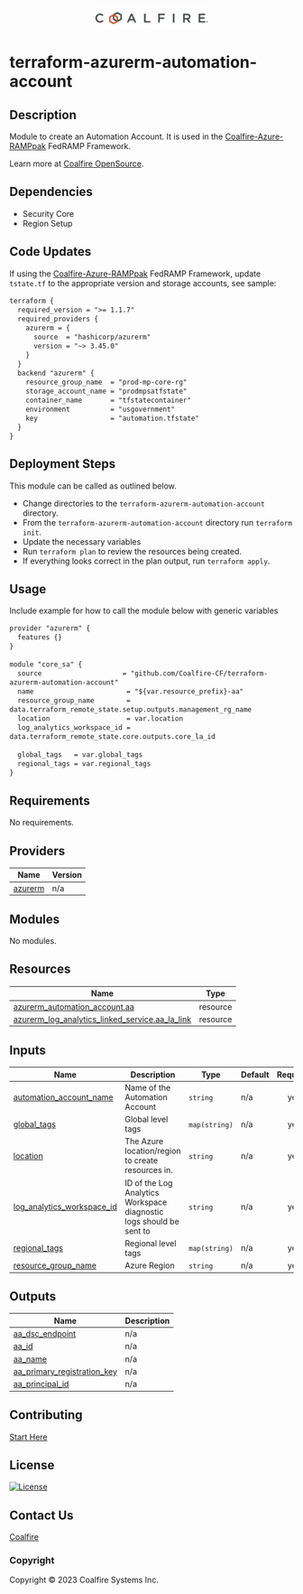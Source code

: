 <div align="center">
<img src="coalfire_logo.png" width="200">

</div>

# terraform-azurerm-automation-account

## Description

Module to create an Automation Account. It is used in the [Coalfire-Azure-RAMPpak](https://github.com/Coalfire-CF/Coalfire-Azure-RAMPpak) FedRAMP Framework. 

Learn more at [Coalfire OpenSource](https://coalfire.com/opensource).

## Dependencies

- Security Core
- Region Setup

## Code Updates

If using the [Coalfire-Azure-RAMPpak](https://github.com/Coalfire-CF/Coalfire-Azure-RAMPpak) FedRAMP Framework, update `tstate.tf` to the appropriate version and storage accounts, see sample:

``` hcl
terraform {
  required_version = ">= 1.1.7"
  required_providers {
    azurerm = {
      source  = "hashicorp/azurerm"
      version = "~> 3.45.0"
    }
  }
  backend "azurerm" {
    resource_group_name  = "prod-mp-core-rg"
    storage_account_name = "prodmpsatfstate"
    container_name       = "tfstatecontainer"
    environment          = "usgovernment"
    key                  = "automation.tfstate"
  }
}
```

## Deployment Steps

This module can be called as outlined below.

- Change directories to the `terraform-azurerm-automation-account` directory.
- From the `terraform-azurerm-automation-account` directory run `terraform init`.
- Update the necessary variables
- Run `terraform plan` to review the resources being created.
- If everything looks correct in the plan output, run `terraform apply`.

## Usage

Include example for how to call the module below with generic variables

```hcl
provider "azurerm" {
  features {}
}

module "core_sa" {
  source                    = "github.com/Coalfire-CF/terraform-azurerm-automation-account"
  name                       = "${var.resource_prefix}-aa"
  resource_group_name        = data.terraform_remote_state.setup.outputs.management_rg_name
  location                   = var.location
  log_analytics_workspace_id = data.terraform_remote_state.core.outputs.core_la_id

  global_tags   = var.global_tags
  regional_tags = var.regional_tags
}
```


<!-- BEGIN_TF_DOCS -->
## Requirements

No requirements.

## Providers

| Name | Version |
|------|---------|
| <a name="provider_azurerm"></a> [azurerm](#provider\_azurerm) | n/a |

## Modules

No modules.

## Resources

| Name | Type |
|------|------|
| [azurerm_automation_account.aa](https://registry.terraform.io/providers/hashicorp/azurerm/latest/docs/resources/automation_account) | resource |
| [azurerm_log_analytics_linked_service.aa_la_link](https://registry.terraform.io/providers/hashicorp/azurerm/latest/docs/resources/log_analytics_linked_service) | resource |

## Inputs

| Name | Description | Type | Default | Required |
|------|-------------|------|---------|:--------:|
| <a name="input_automation_account_name"></a> [automation\_account\_name](#input\_automation\_account\_name) | Name of the Automation Account | `string` | n/a | yes |
| <a name="input_global_tags"></a> [global\_tags](#input\_global\_tags) | Global level tags | `map(string)` | n/a | yes |
| <a name="input_location"></a> [location](#input\_location) | The Azure location/region to create resources in. | `string` | n/a | yes |
| <a name="input_log_analytics_workspace_id"></a> [log\_analytics\_workspace\_id](#input\_log\_analytics\_workspace\_id) | ID of the Log Analytics Workspace diagnostic logs should be sent to | `string` | n/a | yes |
| <a name="input_regional_tags"></a> [regional\_tags](#input\_regional\_tags) | Regional level tags | `map(string)` | n/a | yes |
| <a name="input_resource_group_name"></a> [resource\_group\_name](#input\_resource\_group\_name) | Azure Region | `string` | n/a | yes |

## Outputs

| Name | Description |
|------|-------------|
| <a name="output_aa_dsc_endpoint"></a> [aa\_dsc\_endpoint](#output\_aa\_dsc\_endpoint) | n/a |
| <a name="output_aa_id"></a> [aa\_id](#output\_aa\_id) | n/a |
| <a name="output_aa_name"></a> [aa\_name](#output\_aa\_name) | n/a |
| <a name="output_aa_primary_registration_key"></a> [aa\_primary\_registration\_key](#output\_aa\_primary\_registration\_key) | n/a |
| <a name="output_aa_principal_id"></a> [aa\_principal\_id](#output\_aa\_principal\_id) | n/a |
<!-- END_TF_DOCS -->

## Contributing

[Start Here](CONTRIBUTING.md)

## License

[![License](https://img.shields.io/badge/license-MIT-blue.svg)](https://opensource.org/license/mit/)

## Contact Us

[Coalfire](https://coalfire.com/)

### Copyright

Copyright © 2023 Coalfire Systems Inc.
